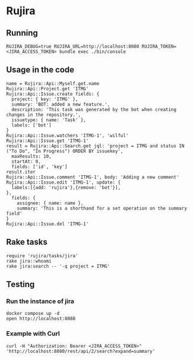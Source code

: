 # Rujira

## Running

    RUJIRA_DEBUG=true RUJIRA_URL=http://localhost:8080 RUJIRA_TOKEN=<JIRA_ACCESS_TOKEN> bundle exec ./bin/console

## Usage in the code

    name = Rujira::Api::Myself.get.name
    Rujira::Api::Project.get 'ITMG'
    Rujira::Api::Issue.create fields: {
      project: { key: 'ITMG' },
      summary: 'BOT: added a new feature.',
      description: 'This task was generated by the bot when creating changes in the repository.',
      issuetype: { name: 'Task' },
      labels: ['bot']
    }
    Rujira::Api::Issue.watchers 'ITMG-1', 'wilful'
    Rujira::Api::Issue.get 'ITMG-1'
    result = Rujira::Api::Search.get jql: 'project = ITMG and status IN ("To Do", "In Progress") ORDER BY issuekey',
      maxResults: 10,
      startAt: 0,
      fields: ['id', 'key']
    result.iter
    Rujira::Api::Issue.comment 'ITMG-1', body: 'Adding a new comment'
    Rujira::Api::Issue.edit 'ITMG-1', update: {
      labels:[{add: 'rujira'},{remove: 'bot'}],
    },
      fields: {
        assignee: { name: name },
        summary: 'This is a shorthand for a set operation on the summary field'
    }
    Rujira::Api::Issue.del 'ITMG-1'

## Rake tasks

    require 'rujira/tasks/jira'
    rake jira::whoami
    rake jira:search -- '-q project = ITMG'

## Testing

### Run the instance of jira

    docker compose up -d
    open http://localhost:8080

### Example with Curl

    curl -H "Authorization: Bearer <JIRA_ACCESS_TOKEN>" 'http://localhost:8080/rest/api/2/search?expand=summary'
